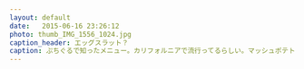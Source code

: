 ```yaml
---
layout: default
date:   2015-06-16 23:26:12
photo: thumb_IMG_1556_1024.jpg
caption_header: エッグスラット？
caption: ぷちぐるで知ったメニュー。カリフォルニアで流行ってるらしい。マッシュポテトの上に半熟卵。素朴な味だった。
---
```

